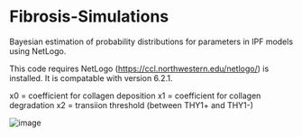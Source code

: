 # Fibrosis-Simulations
Bayesian estimation of probability distributions for parameters in IPF models using NetLogo.

This code requires NetLogo (https://ccl.northwestern.edu/netlogo/) is installed. It is compatable with version 6.2.1.

x0 = coefficient for collagen deposition
x1 = coefficient for collagen degradation
x2 = transiion threshold (between THY1+ and THY1-)

![image](https://github.com/wbasener/Fibrosis-Simulations/assets/51686251/c21f9f77-0410-424e-8461-0522b62c9b18)
